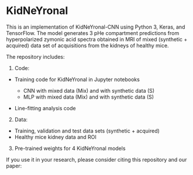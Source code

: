 # KidNeYronal

This is an implementation of KidNeYronal-CNN using Python 3, Keras, and TensorFlow. The model generates 3 pHe compartment predictions from hyperpolarized zymonic acid spectra obtained in MRI of mixed (synthetic + acquired) data set of acquisitions from the kidneys of healthy mice.

The repository includes:

1. Code: 

- Training code for KidNeYronal in Jupyter notebooks
  -	CNN with mixed data (Mix) and with synthetic data (S)
  -	MLP with mixed data (Mix) and with synthetic data (S)

- Line-fitting analysis code

2. Data:

-	Training, validation and test data sets (synthetic + acquired)
- Healthy mice kidney data and ROI
  
3. Pre-trained weights for 4 KidNeYronal models

If you use it in your research, please consider citing this repository and our paper:  
